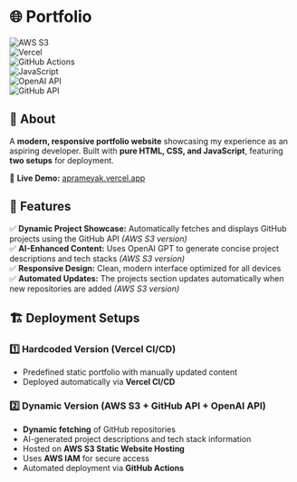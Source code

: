 # 🌐 Portfolio  

![AWS S3](https://img.shields.io/badge/Hosting-AWS%20S3-orange?logo=amazon-aws)  
![Vercel](https://img.shields.io/badge/Hosting-Vercel-black?logo=vercel)  
![GitHub Actions](https://img.shields.io/badge/CI%2FCD-GitHub%20Actions-blue?logo=github-actions)  
![JavaScript](https://img.shields.io/badge/JavaScript-ES6-yellow?logo=javascript)  
![OpenAI API](https://img.shields.io/badge/OpenAI-GPT%204-blue?logo=openai)  
![GitHub API](https://img.shields.io/badge/GitHub-API-black?logo=github)  

## 📌 About  

A **modern, responsive portfolio website** showcasing my experience as an aspiring developer. Built with **pure HTML, CSS, and JavaScript**, featuring **two setups** for deployment.  

🔗 **Live Demo:** [aprameyak.vercel.app](https://aprameyak.vercel.app/)  

## 🚀 Features  

✅ **Dynamic Project Showcase:** Automatically fetches and displays GitHub projects using the GitHub API *(AWS S3 version)*  
✅ **AI-Enhanced Content:** Uses OpenAI GPT to generate concise project descriptions and tech stacks *(AWS S3 version)*  
✅ **Responsive Design:** Clean, modern interface optimized for all devices  
✅ **Automated Updates:** The projects section updates automatically when new repositories are added *(AWS S3 version)*  

## 🏗️ Deployment Setups  

### **1️⃣ Hardcoded Version (Vercel CI/CD)**  

- Predefined static portfolio with manually updated content  
- Deployed automatically via **Vercel CI/CD**  

### **2️⃣ Dynamic Version (AWS S3 + GitHub API + OpenAI API)**  

- **Dynamic fetching** of GitHub repositories  
- AI-generated project descriptions and tech stack information  
- Hosted on **AWS S3 Static Website Hosting**  
- Uses **AWS IAM** for secure access  
- Automated deployment via **GitHub Actions**  
